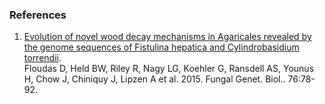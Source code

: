 ### References

1.  [Evolution of novel wood decay mechanisms in Agaricales revealed by
    the genome sequences of Fistulina hepatica and Cylindrobasidium
    torrendii](http://europepmc.org/abstract/MED/25683379).\
    Floudas D, Held BW, Riley R, Nagy LG, Koehler G, Ransdell AS, Younus
    H, Chow J, Chiniquy J, Lipzen A et al. 2015. Fungal Genet. Biol..
    76:78-92.
